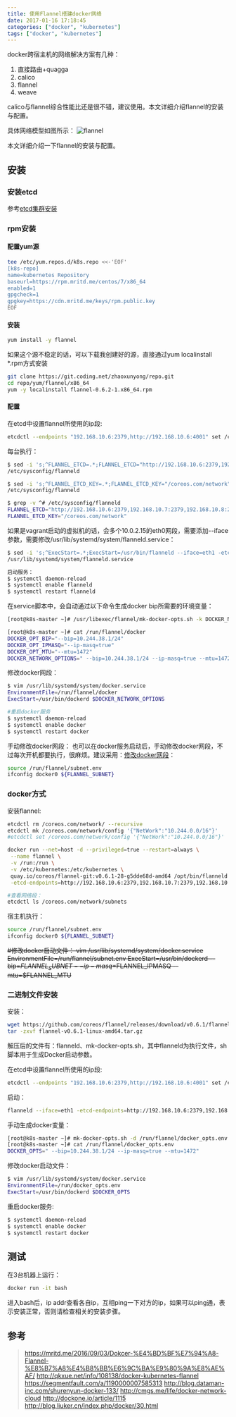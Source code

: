 ```yaml
---
title: 使用Flannel搭建docker网络
date: 2017-01-16 17:18:45
categories: ["docker", "kubernetes"]
tags: ["docker", "kubernetes"]
---
```

docker跨宿主机的网络解决方案有几种：
1. 直接路由+quagga
2. calico
3. flannel
4. weave

calico与flannel综合性能比还是很不错，建议使用。本文详细介绍flannel的安装与配置。

具体网络模型如图所示：
![flannel](/images/packet-01.png)

本文详细介绍一下flannel的安装与配置。

## 安装
### 安装etcd
参考[etcd集群安装](etcd集群安装.html)

### rpm安装
#### 配置yum源
```bash
tee /etc/yum.repos.d/k8s.repo <<-'EOF'
[k8s-repo]
name=kubernetes Repository
baseurl=https://rpm.mritd.me/centos/7/x86_64
enabled=1
gpgcheck=1
gpgkey=https://cdn.mritd.me/keys/rpm.public.key
EOF
```

#### 安装
```bash
yum install -y flannel
```

如果这个源不稳定的话，可以下载我创建好的源，直接通过yum localinstall *.rpm方式安装
```bash
git clone https://git.coding.net/zhaoxunyong/repo.git
cd repo/yum/flannel/x86_64
yum -y localinstall flannel-0.6.2-1.x86_64.rpm
```

#### 配置
在etcd中设置flannel所使用的ip段:
```bash
etcdctl --endpoints "192.168.10.6:2379,http://192.168.10.6:4001" set /coreos.com/network/config '{"NetWork":"10.244.0.0/16"}'
```

每台执行：
```bash
$ sed -i 's;^FLANNEL_ETCD=.*;FLANNEL_ETCD="http://192.168.10.6:2379,192.168.10.7:2379,192.168.10.8:2379";g' \
/etc/sysconfig/flanneld

$ sed -i 's;^FLANNEL_ETCD_KEY=.*;FLANNEL_ETCD_KEY="/coreos.com/network";g' \
/etc/sysconfig/flanneld

$ grep -v ^# /etc/sysconfig/flanneld
FLANNEL_ETCD="http://192.168.10.6:2379,192.168.10.7:2379,192.168.10.8:2379"
FLANNEL_ETCD_KEY="/coreos.com/network"
```

如果是vagrant启动的虚拟机的话，会多个10.0.2.15的eth0网段，需要添加--iface参数，需要修改/usr/lib/systemd/system/flanneld.service：
```bash
$ sed -i 's;^ExecStart=.*;ExecStart=/usr/bin/flanneld --iface=eth1 -etcd-endpoints=${FLANNEL_ETCD} -etcd-prefix=${FLANNEL_ETCD_KEY} $FLANNEL_OPTIONS;g' \
/usr/lib/systemd/system/flanneld.service

启动服务：
$ systemctl daemon-reload
$ systemctl enable flanneld
$ systemctl restart flanneld
```

在service脚本中，会自动通过以下命令生成docker bip所需要的环境变量：
```bash
[root@k8s-master ~]# /usr/libexec/flannel/mk-docker-opts.sh -k DOCKER_NETWORK_OPTIONS -d /run/flannel/docker

[root@k8s-master ~]# cat /run/flannel/docker
DOCKER_OPT_BIP="--bip=10.244.38.1/24"
DOCKER_OPT_IPMASQ="--ip-masq=true"
DOCKER_OPT_MTU="--mtu=1472"
DOCKER_NETWORK_OPTIONS=" --bip=10.244.38.1/24 --ip-masq=true --mtu=1472"
```

修改docker网段：
```bash
$ vim /usr/lib/systemd/system/docker.service
EnvironmentFile=/run/flannel/docker
ExecStart=/usr/bin/dockerd $DOCKER_NETWORK_OPTIONS

#重启docker服务
$ systemctl daemon-reload
$ systemctl enable docker
$ systemctl restart docker
```

手动修改docker网段：
也可以在docker服务启动后，手动修改docker网段，不过每次开机都要执行，很麻烦。建议采用：[修改docker网段](#修改docker网段)：
```bash
source /run/flannel/subnet.env
ifconfig docker0 ${FLANNEL_SUBNET}
```

### docker方式
安装flannel:
```bash
etcdctl rm /coreos.com/network/ --recursive
etcdctl mk /coreos.com/network/config '{"NetWork":"10.244.0.0/16"}'
#etcdctl set /coreos.com/network/config '{"NetWork":"10.244.0.0/16"}'

docker run --net=host -d --privileged=true --restart=always \
 --name flannel \
 -v /run:/run \
 -v /etc/kubernetes:/etc/kubernetes \
 quay.io/coreos/flannel-git:v0.6.1-28-g5dde68d-amd64 /opt/bin/flanneld --iface=eth1 \
 -etcd-endpoints=http://192.168.10.6:2379,192.168.10.7:2379,192.168.10.8:2379 -etcd-prefix=/coreos.com/network

#查看网络段：
etcdctl ls /coreos.com/network/subnets
 ```
宿主机执行：
```bash
source /run/flannel/subnet.env
ifconfig docker0 ${FLANNEL_SUBNET}
```

~~#修改docker启动文件：
vim /usr/lib/systemd/system/docker.service
EnvironmentFile=/run/flannel/subnet.env
ExecStart=/usr/bin/dockerd --bip=$FLANNEL_SUBNET --ip-masq=$FLANNEL_IPMASQ --mtu=$FLANNEL_MTU~~

### 二进制文件安装
安装：
```bash
wget https://github.com/coreos/flannel/releases/download/v0.6.1/flannel-v0.6.1-linux-amd64.tar.gz
tar -zxvf flannel-v0.6.1-linux-amd64.tar.gz
```
解压后的文件有：flanneld、mk-docker-opts.sh，其中flanneld为执行文件，sh脚本用于生成Docker启动参数。

在etcd中设置flannel所使用的ip段:
```bash
etcdctl --endpoints "192.168.10.6:2379,http://192.168.10.6:4001" set /coreos.com/network/config '{"NetWork":"10.244.0.0/16"}'
```

启动：
```bash
flanneld --iface=eth1 -etcd-endpoints=http://192.168.10.6:2379,192.168.10.7:2379,192.168.10.8:2379 -etcd-prefix=/coreos.com/network
```

手动生成docker变量：
```bash
[root@k8s-master ~]# mk-docker-opts.sh -d /run/flannel/docker_opts.env -c
[root@k8s-master ~]# cat /run/flannel/docker_opts.env
DOCKER_OPTS=" --bip=10.244.38.1/24 --ip-masq=true --mtu=1472"
```

修改docker启动文件：
```bash
$ vim /usr/lib/systemd/system/docker.service
EnvironmentFile=/run/docker_opts.env
ExecStart=/usr/bin/dockerd $DOCKER_OPTS
```

重启docker服务:
```bash
$ systemctl daemon-reload
$ systemctl enable docker
$ systemctl restart docker
```

## 测试
在3台机器上运行：
```bash
docker run -it bash
```

进入bash后，ip addr查看各自ip，互相ping一下对方的ip，如果可以ping通，表示安装正常，否则请检查相关的安装步骤。


## 参考
> https://mritd.me/2016/09/03/Dokcer-%E4%BD%BF%E7%94%A8-Flannel-%E8%B7%A8%E4%B8%BB%E6%9C%BA%E9%80%9A%E8%AE%AF/
> http://qkxue.net/info/108138/docker-kubernetes-flannel
> https://segmentfault.com/a/1190000007585313
> http://blog.dataman-inc.com/shurenyun-docker-133/
> http://cmgs.me/life/docker-network-cloud
> http://dockone.io/article/1115
> http://blog.liuker.cn/index.php/docker/30.html